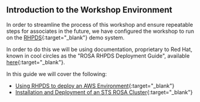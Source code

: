## Introduction to the Workshop Environment

In order to streamline the process of this workshop and ensure repeatable steps for associates in the future, we have configured the workshop to run on the [RHPDS](https://demo.redhat.com/catalog){:target="_blank"} demo system. 

In order to do this we will be using documentation, proprietary to Red Hat, known in cool circles as the "ROSA RHPDS Deployment Guide", available [here](https://docs.google.com/document/d/1u9wDEWXlX8r5gJiUcjBoiVllDMCl9KvPyxJ8jOkuwcI/){:target="_blank"}.

In this guide we will cover the following:
- [Using RHPDS to deploy an AWS Environment](https://docs.google.com/document/d/1u9wDEWXlX8r5gJiUcjBoiVllDMCl9KvPyxJ8jOkuwcI/edit#heading=h.2ym2u1bfh9bh){:target="_blank"}
- [Installation and Deployment of an STS ROSA Cluster](https://docs.google.com/document/d/1u9wDEWXlX8r5gJiUcjBoiVllDMCl9KvPyxJ8jOkuwcI/edit#){:target="_blank"}
